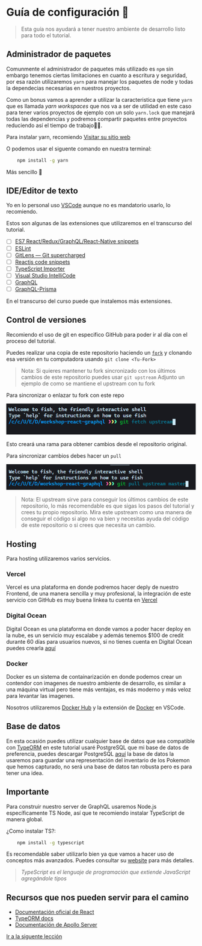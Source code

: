 # Guía de configuración 🧰

> Esta guía nos ayudará a tener nuestro ambiente de desarrollo listo para todo el tutorial.

## Administrador de paquetes

Comunmente el administrador de paquetes más utilizado es `npm` sin embargo tenemos ciertas limitaciones en cuanto a escritura y seguridad, por esa razón utilizaremos `yarn` para manejar los paquetes de node y todas la dependecias necesarias en nuestros proyectos.

Como un bonus vamos a aprender a utilizar la caracteristica que tiene `yarn` que es llamada _yarn workspaces_ que nos va a ser de utilidad en este caso para tener varios proyectos de ejemplo con un solo `yarn.lock` que manejará todas las dependencias y podremos compartir paquetes entre proyectos reduciendo así el tiempo de trabajo🐱‍🏍.

Para instalar yarn, recomiendo [Visitar su sitio web](https://yarnpkg.com/getting-started/install)

O podemos usar el siguente comando en nuestra terminal:

```bash
    npm install -g yarn
```

Más sencillo 🧐

## IDE/Editor de texto

Yo en lo personal uso [VSCode](https://code.visualstudio.com/) aunque no es mandatorio usarlo, lo recomiendo.

Estos son algunas de las extensiones que utilizaremos en el transcurso del tutorial.

- [ ] [ES7 React/Redux/GraphQL/React-Native snippets](https://marketplace.visualstudio.com/items?itemName=dsznajder.es7-react-js-snippets)
- [ ] [ESLint](https://marketplace.visualstudio.com/items?itemName=dbaeumer.vscode-eslint)
- [ ] [GitLens — Git supercharged](https://marketplace.visualstudio.com/items?itemName=eamodio.gitlens)
- [ ] [Reactjs code snippets](https://marketplace.visualstudio.com/items?itemName=xabikos.ReactSnippets)
- [ ] [TypeScript Importer](https://marketplace.visualstudio.com/items?itemName=pmneo.tsimporter)
- [ ] [Visual Studio IntelliCode](https://marketplace.visualstudio.com/items?itemName=VisualStudioExptTeam.vscodeintellicode)
- [ ] [GraphQL](https://marketplace.visualstudio.com/items?itemName=mquandalle.graphql)
- [ ] [GraphQL-Prisma](https://marketplace.visualstudio.com/items?itemName=Prisma.vscode-graphql)

En el transcurso del curso puede que instalemos más extensiones.

## Control de versiones

Recomiendo el uso de git en especifico GitHub para poder ir al día con el proceso del tutorial.

Puedes realizar una copia de este repositorio haciendo un [`fork`](https://docs.github.com/en/github/getting-started-with-github/fork-a-repo) y clonando esa versión en tu computadora usando `git clone <Tu-Fork>`

> Nota: Si quieres mantener tu fork sincronizado con los últimos cambios de este repositorio puedes usar `git upstream` Adjunto un ejemplo de como se mantiene el upstream con tu fork

Para sincronizar o enlazar tu fork con este repo

![Upstream](assets/gitfetch.PNG)

Esto creará una rama para obtener cambios desde el repositorio original.

Para sincronizar cambios debes hacer un `pull`

![Pull](assets/gitpullupstream.PNG)

> Nota: El upstream sirve para conseguir los últimos cambios de este repositorio, lo más recomendable es que sigas los pasos del tutorial y crees tu propio repositorio. Mira este upstream como una manera de conseguir el código si algo no va bien y necesitas ayuda del código de este repositorio o si crees que necesita un cambio.

## Hosting

Para hosting utilizaremos varios servicios.

### Vercel

Vercel es una plataforma en donde podremos hacer deply de nuestro Frontend, de una manera sencilla y muy profesional, la integración de este servicio con GitHub es muy buena linkea tu cuenta en [Vercel](https://vercel.com/home)

### Digital Ocean

Digital Ocean es una plataforma en donde vamos a poder hacer deploy en la nube, es un servicio muy escalabe y además tenemos $100 de credit durante 60 días para usuarios nuevos, si no tienes cuenta en Digital Ocean puedes crearla [aquí](https://cloud.digitalocean.com/registrations/new)

### Docker

Docker es un sistema de containarización en donde podemos crear un contendor con imagenes de nuestro ambiente de desarrollo, es similar a una máquina virtual pero tiene más ventajas, es más moderno y más veloz para levantar las imagenes.

Nosotros utilizaremos [Docker Hub](https://www.docker.com/) y la extensión de [Docker](https://marketplace.visualstudio.com/items?itemName=ms-azuretools.vscode-docker) en VSCode.

## Base de datos

En esta ocasión puedes utilizar cualquier base de datos que sea compatible con [TypeORM](https://typeorm.io/#/) en este tutorial usaré PostgreSQL que mi base de datos de preferencia, puedes descargar PostgreSQL [aquí](https://www.postgresql.org/download/) la base de datos la usaremos para guardar una representación del inventario de los Pokemon que hemos capturado, no será una base de datos tan robusta pero es para tener una idea.

## Importante

Para construir nuestro server de GraphQL usaremos Node.js específicamente TS Node, así que te recomiendo instalar TypeScript de manera global.

¿Como instalar TS?:

```bash
    npm install -g typescript
```

Es recomendable saber utilizarlo bien ya que vamos a hacer uso de conceptos más avanzados. Puedes consultar su [website](https://www.typescriptlang.org/) para más detalles.

> _TypeScript es el lenguaje de programación que extiende JavaScript agregándole tipos_

## Recursos que nos pueden servir para el camino

- [Documentación oficial de React](https://es.reactjs.org/)
- [TypeORM docs](https://typeorm.io/#/)
- [Documentación de Apollo Server](https://www.apollographql.com/docs/)

[Ir a la siguente lección](https://github.com/rodzy/workshop-react-graphql/tree/master/02_Introducción)

